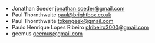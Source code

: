 * Jonathan Soeder <jonathan.soeder@gmail.com>
* Paul Thornthwaite <paul@brightbox.co.uk>
* Paul Thornthwaite <tokengeek@gmail.com>
* Paulo Henrique Lopes Ribeiro <plribeiro3000@gmail.com>
* geemus <geemus@gmail.com>